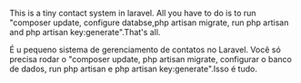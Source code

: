 This is a tiny  contact system in laravel. All you have to do is to run "composer update, configure databse,php artisan migrate,   run php artisan and php artisan key:generate".That's all.

É u pequeno sistema de gerenciamento de contatos no Laravel. Você só precisa rodar o "composer update, php artisan migrate,  configurar o  banco de dados, run php artisan e  php artisan key:generate".Isso é tudo.
